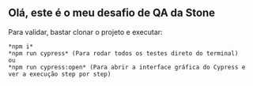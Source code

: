 ## Olá, este é o meu desafio de QA da Stone

Para validar, bastar clonar o projeto e executar:

```
*npm i*
*npm run cypress* (Para rodar todos os testes direto do terminal)
ou
*npm run cypress:open* (Para abrir a interface gráfica do Cypress e ver a execução step por step)
```
